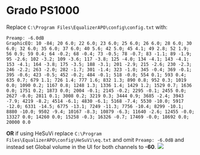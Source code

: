 # Grado PS1000
Replace `C:\Program Files\EqualizerAPO\config\config.txt` with:
```
Preamp: -6.0dB
GraphicEQ: 10 -84; 20 6.0; 22 6.0; 23 6.0; 25 6.0; 26 6.0; 28 6.0; 30 6.0; 32 6.0; 35 6.0; 37 6.0; 40 5.6; 42 5.0; 45 4.1; 49 2.8; 52 1.9; 56 0.9; 59 0.4; 64 -0.2; 68 -0.4; 73 -0.5; 78 -0.7; 83 -1.1; 89 -1.9; 95 -2.6; 102 -3.2; 109 -3.6; 117 -3.8; 125 -4.0; 134 -4.1; 143 -4.1; 153 -4.1; 164 -3.8; 175 -3.5; 188 -3.1; 201 -2.9; 215 -2.6; 230 -2.3; 246 -2.2; 263 -2.0; 282 -1.7; 301 -1.4; 323 -1.0; 345 -0.4; 369 -0.1; 395 -0.6; 423 -0.5; 452 -0.2; 484 -0.1; 518 -0.0; 554 0.1; 593 0.4; 635 0.7; 679 1.1; 726 1.4; 777 1.6; 832 1.3; 890 0.8; 952 0.3; 1019 0.0; 1090 0.2; 1167 0.8; 1248 1.3; 1336 1.4; 1429 1.2; 1529 0.7; 1636 0.0; 1751 0.2; 1873 0.0; 2004 -0.1; 2145 -0.2; 2295 -0.1; 2455 0.0; 2627 -0.0; 2811 0.1; 3008 0.2; 3219 0.3; 3444 0.9; 3685 -2.4; 3943 -7.9; 4219 -8.2; 4514 -6.1; 4830 -6.1; 5168 -7.4; 5530 -10.0; 5917 -12.0; 6331 -14.5; 6775 -13.1; 7249 -11.3; 7756 -10.4; 8299 -10.1; 8880 -10.0; 9502 -9.4; 10167 -8.3; 10879 -6.3; 11640 -2.6; 12455 -0.0; 13327 0.0; 14260 0.0; 15258 -0.3; 16326 -0.7; 17469 -0.0; 18692 0.0; 20000 0.0
```
**OR** if using HeSuVi replace `C:\Program Files\EqualizerAPO\config\HeSuVi\eq.txt` and omit `Preamp: -6.0dB` and instead set Global volume in the UI for both channels to **-60**.
![](https://raw.githubusercontent.com/jaakkopasanen/AutoEq/master/results/Sonoma%20Model%20One/headphoncecom/onear/Grado%20PS1000/Grado%20PS1000.png)